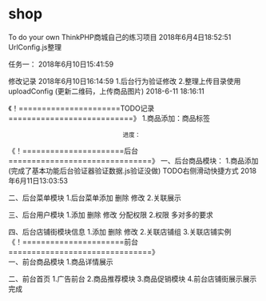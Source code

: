 # shop
 To do your own
 ThinkPHP商城自己的练习项目
 2018年6月4日18:52:51 UrlConfig.js整理
 
 任务一： 2018年6月10日15:41:59

 
 修改记录
 2018年6月10日16:14:59
 1.后台行为验证修改
 2.整理上传目录使用uploadConfig (更新二维码，上传商品图片) 2018-6-11 18:16:11
 
《！======================TODO记录===========================》
1.商品添加：商品标签
 
                                    进度：
《！======================后台===============================》
一、后台商品模块：
    1.商品添加(完成了基本功能后台验证器验证数据.js验证没做)  TODO右侧滑动快捷方式   2018年6月11日13:03:53


二、后台菜单模块
   1.后台菜单添加 删除 修改
   2.关联展示  
   
三、后台用户模块 
   1.添加 删除 修改 分配权限
   2.权限 多对多的要求
     
四、后台店铺街模块信息
   1.添加 删除 修改
   2.关联店铺组
   3.关联店铺实例   
《！======================前台===============================》  
一、前台商品模块
   1.商品详情展示
   
   
二、前台首页
   1.广告前台
   2.商品推荐模块 
   3.商品促销模块
   4.前台店铺街展示展示完成